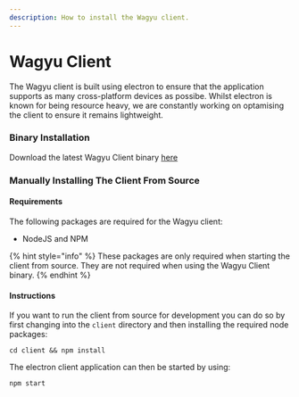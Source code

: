 ```yaml
---
description: How to install the Wagyu client.
---
```


# Wagyu Client

The Wagyu client is built using electron to ensure that the application supports as many cross-platform devices as possibe. Whilst electron is known for being resource heavy, we are constantly working on optamising the client to ensure it remains lightweight.

### Binary Installation

Download the latest Wagyu Client binary [here](https://github.com/c0nf1den71al/wagyu-xss/releases)

### Manually Installing The Client From Source

#### Requirements

The following packages are required for the Wagyu client:

* NodeJS and NPM

{% hint style="info" %}
These packages are only required when starting the client from source. They are not required when using the Wagyu Client binary.
{% endhint %}

#### Instructions

If you want to run the client from source for development you can do so by first changing into the `client` directory and then installing the required node packages:

```shell
cd client && npm install
```

The electron client application can then be started by using:

```shell
npm start
```
